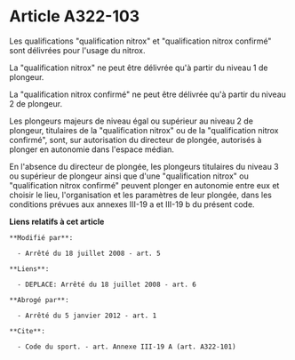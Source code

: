 # Article A322-103

Les qualifications "qualification nitrox" et "qualification nitrox confirmé" sont délivrées pour l'usage du nitrox. 

La "qualification nitrox" ne peut être délivrée qu'à partir du niveau 1 de plongeur. 

La "qualification nitrox confirmé" ne peut être délivrée qu'à partir du niveau 2 de plongeur. 

Les plongeurs majeurs de niveau égal ou supérieur au niveau 2 de plongeur, titulaires de la "qualification nitrox" ou de la
"qualification nitrox confirmé", sont, sur autorisation du directeur de plongée, autorisés à plonger en autonomie dans
l'espace médian. 

En l'absence du directeur de plongée, les plongeurs titulaires du niveau 3 ou supérieur de plongeur ainsi que d'une
"qualification nitrox" ou "qualification nitrox confirmé" peuvent plonger en autonomie entre eux et choisir le lieu,
l'organisation et les paramètres de leur plongée, dans les conditions prévues aux annexes III-19 a et III-19 b du présent
code.

**Liens relatifs à cet article**

	**Modifié par**:

	  - Arrêté du 18 juillet 2008 - art. 5

	**Liens**:

	  - DEPLACE: Arrêté du 18 juillet 2008 - art. 6

	**Abrogé par**:

	  - Arrêté du 5 janvier 2012 - art. 1

	**Cite**:

	  - Code du sport. - art. Annexe III-19 A (art. A322-101)
